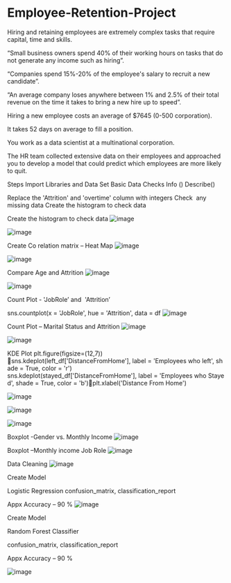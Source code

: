 # Employee-Retention-Project

Hiring and retaining employees are extremely complex tasks that require capital, time and skills.

“Small business owners spend 40% of their working hours on tasks that do not generate any income such as hiring”.

“Companies spend 15%-20% of the employee's salary to recruit a new candidate”.


“An average company loses anywhere between 1% and 2.5% of their total revenue on the time it takes to bring a new hire up to speed”.

Hiring a new employee costs an average of $7645 (0-500 corporation).

It takes 52 days on average to fill a position.

You work as a data scientist at a multinational corporation. 

The HR team collected extensive data on their employees and approached you to develop a model that could predict which employees are more likely to quit. 

Steps 
Import Libraries and Data Set 
Basic Data Checks 
Info ()
Describe()

Replace the 'Attrition' and 'overtime' column with integers
Check  any missing data
Create the histogram to check data 



Create the histogram to check data 
![image](https://user-images.githubusercontent.com/92477493/140934459-2fc74cf8-918e-4db6-bfb3-d8d02ecde27a.png)

![image](https://user-images.githubusercontent.com/92477493/140933968-4fe8a2b7-a616-4a29-969a-c65f4fc04b38.png)

Create Co relation matrix – Heat Map 
![image](https://user-images.githubusercontent.com/92477493/140934392-10720d7a-3ae2-489a-9d5f-24213ee98fd7.png)

![image](https://user-images.githubusercontent.com/92477493/140934064-06582cc7-6c34-4999-a63b-f3d9b8bc93e8.png)

Compare Age and Attrition 
![image](https://user-images.githubusercontent.com/92477493/140934353-a55e6494-29a5-490d-95ea-65727034de33.png)

![image](https://user-images.githubusercontent.com/92477493/140934125-03516097-5ffa-4391-8d43-ab0772748ba3.png)

Count Plot - 'JobRole’ and  'Attrition’

sns.countplot(x = 'JobRole', hue = 'Attrition', data = df
![image](https://user-images.githubusercontent.com/92477493/140934537-494af245-8a8c-4237-bc62-77846952b55e.png)


Count Plot – Marital Status and Attrition
![image](https://user-images.githubusercontent.com/92477493/140934587-9c03c9bc-ba82-4447-b660-9c33cf1985cd.png)

![image](https://user-images.githubusercontent.com/92477493/140934635-1f75cdb1-f8a2-4e86-91ee-4c81e8c2eff5.png)

KDE Plot
plt.figure(figsize=(12,7))
sns.kdeplot(left_df['DistanceFromHome'], label = 'Employees who left', shade = True, color = 'r')
sns.kdeplot(stayed_df['DistanceFromHome'], label = 'Employees who Stayed', shade = True, color = 'b')plt.xlabel('Distance From Home')

![image](https://user-images.githubusercontent.com/92477493/140934685-17a20a47-d68f-4518-8173-f79ea50b5d0d.png)

![image](https://user-images.githubusercontent.com/92477493/140934728-4e548d6d-57c0-4540-a967-e2bcece17de3.png)

![image](https://user-images.githubusercontent.com/92477493/140934794-43eb5a3a-4291-4108-a257-9fbecf1fdf0f.png)

Boxplot -Gender vs. Monthly Income
![image](https://user-images.githubusercontent.com/92477493/140934830-e0e9be2e-5989-4897-be46-d8591097b79b.png)


Boxplot –Monthly income Job Role
![image](https://user-images.githubusercontent.com/92477493/140934864-ab07d2d5-d6de-4dab-849b-415a3e20ff0b.png)


Data Cleaning
![image](https://user-images.githubusercontent.com/92477493/140935030-6e480d09-a267-4c59-88d9-0d58ca23a1a1.png)


Create Model 

Logistic Regression 
confusion_matrix, classification_report

Appx Accuracy – 90 % 
![image](https://user-images.githubusercontent.com/92477493/140935076-53890d85-3e83-4a05-9253-35000e27e146.png)


Create Model 

Random Forest Classifier 

confusion_matrix, classification_report

Appx Accuracy – 90 % 






![image](https://user-images.githubusercontent.com/92477493/140935151-0f4d18c8-1ed1-4fb2-8631-860cfff0c564.png)


